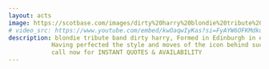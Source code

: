 ```yaml
---
layout: acts
image: https://scotbase.com/images/dirty%20harry%20blondie%20tribute%20band.jpg?crc=4016614264
# video_src: https://www.youtube.com/embed/kwOaqwIyKas?si=FyAYW6OFKMdkuAjb
description: blondie tribute band dirty harry, Formed in Edinburgh in early 2011. Dirty Harry was borne out of singing doctor, Sarah Kennedy’s desire to create a act which could play homage to everyone’s favourite rock goddess, Debbie Harry and to the band who practically invented Power Pop, Blondie. <hr>
            Having perfected the style and moves of the icon behind such classic power pop songs as Atomic, Rapture and One Way Or Another, Dirty Harry has not only the original sound, feel, attitude, and full back catalogue of the band but a look- a- like of debbie  to deliver the goods for yout club, party or event. The essence of Dirty Harry is to put on a show Blondie would give the nod to and in true punk style we can embrace any sort of venue, function or odd request so feel free to test us out.<hr>
            call now for INSTANT QUOTES & AVAILABILITY
---
```


<!-- <div class="mt-4">
  <iframe 
    width="100%" 
    height="500" 
    src="https://www.youtube.com/embed/kwOaqwIyKas?si=FyAYW6OFKMdkuAjb" 
    title="YouTube video player" 
    frameborder="0" 
    allow="accelerometer; autoplay; clipboard-write; encrypted-media; gyroscope; picture-in-picture; web-share" 
    allowfullscreen>
  </iframe>
</div> -->
